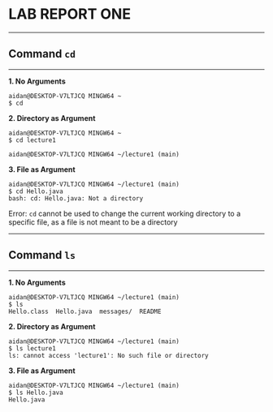 # LAB REPORT ONE

---
## Command `cd`
---

**1. No Arguments**
```
aidan@DESKTOP-V7LTJCQ MINGW64 ~
$ cd
```

**2. Directory as Argument**
```
aidan@DESKTOP-V7LTJCQ MINGW64 ~
$ cd lecture1

aidan@DESKTOP-V7LTJCQ MINGW64 ~/lecture1 (main)
```

**3. File as Argument**
```
aidan@DESKTOP-V7LTJCQ MINGW64 ~/lecture1 (main)
$ cd Hello.java
bash: cd: Hello.java: Not a directory
```
Error: `cd` cannot be used to change the current working directory to a specific file, as a file is not meant to be a directory

---
## Command `ls`
---

**1. No Arguments**
```
aidan@DESKTOP-V7LTJCQ MINGW64 ~/lecture1 (main)
$ ls
Hello.class  Hello.java  messages/  README
```

**2. Directory as Argument**
```
aidan@DESKTOP-V7LTJCQ MINGW64 ~/lecture1 (main)
$ ls lecture1
ls: cannot access 'lecture1': No such file or directory
```

**3. File as Argument**
```
aidan@DESKTOP-V7LTJCQ MINGW64 ~/lecture1 (main)
$ ls Hello.java
Hello.java
```

